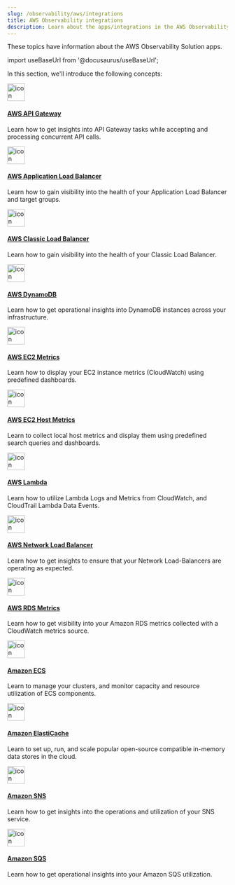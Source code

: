 ```yaml
---
slug: /observability/aws/integrations
title: AWS Observability integrations
description: Learn about the apps/integrations in the AWS Observability Solution.
---
```


These topics have information about the AWS Observability Solution apps.

import useBaseUrl from '@docusaurus/useBaseUrl';

In this section, we'll introduce the following concepts:

<div className="box-wrapper" >
<div className="box smallbox card">
  <div className="container">
  <a href="/docs/observability/aws/integrations/aws-api-gateway"><img src={useBaseUrl('img/integrations/amazon-aws/AWS_API_Gateway.png')} alt="icon" width="40"/><h4>AWS API Gateway</h4></a>
  <p>Learn how to get insights into API Gateway tasks while accepting and processing concurrent API calls.</p>
  </div>
</div>
<div className="box smallbox card">
  <div className="container">
  <a href="/docs/observability/aws/integrations/aws-application-load-balancer"><img src={useBaseUrl('img/integrations/amazon-aws/alb.png')} alt="icon" width="40"/><h4>AWS Application Load Balancer</h4></a>
  <p>Learn how to gain visibility into the health of your Application Load Balancer and target groups.</p>
  </div>
</div>
<div className="box smallbox card">
  <div className="container">
  <a href="/docs/observability/aws/integrations/aws-classic-load-balancer"><img src={useBaseUrl('img/integrations/amazon-aws/elb-classic.png')} alt="icon" width="40"/><h4>AWS Classic Load Balancer</h4></a>
  <p>Learn how to gain visibility into the health of your Classic Load Balancer.</p>
  </div>
</div>
<div className="box smallbox card">
  <div className="container">
  <a href="/docs/observability/aws/integrations/aws-dynamodb"><img src={useBaseUrl('img/integrations/amazon-aws/dynamodb.png')} alt="icon" width="40"/><h4>AWS DynamoDB</h4></a>
  <p>Learn how to get operational insights into DynamoDB instances across your infrastructure.</p>
  </div>
</div>
<div className="box smallbox card">
  <div className="container">
  <a href="/docs/observability/aws/integrations/aws-ec2-metrics"><img src={useBaseUrl('img/integrations/amazon-aws/AWS_EC2_CW_Metrics.png')} alt="icon" width="40"/><h4>AWS EC2 Metrics</h4></a>
  <p>Learn how to display your EC2 instance metrics (CloudWatch) using predefined dashboards.</p>
  </div>
</div>
<div className="box smallbox card">
  <div className="container">
  <a href="/docs/observability/aws/integrations/aws-ec2-host-metrics"><img src={useBaseUrl('img/integrations/amazon-aws/AWS_EC2_CW_Metrics.png')} alt="icon" width="40"/><h4>AWS EC2 Host Metrics</h4></a>
  <p>Learn to collect local host metrics and display them using predefined search queries and dashboards.</p>
  </div>
</div>
<div className="box smallbox card">
  <div className="container">
  <a href="/docs/observability/aws/integrations/aws-lambda"><img src={useBaseUrl('img/integrations/amazon-aws/lambda.png')} alt="icon" width="40"/><h4>AWS Lambda</h4></a>
  <p>Learn how to utilize Lambda Logs and Metrics from CloudWatch, and CloudTrail Lambda Data Events.</p>
  </div>
</div>
<div className="box smallbox card">
  <div className="container">
  <a href="/docs/observability/aws/integrations/aws-network-load-balancer"><img src={useBaseUrl('img/integrations/amazon-aws/elb-app.png')} alt="icon" width="40"/><h4>AWS Network Load Balancer</h4></a>
  <p>Learn how to get insights to ensure that your Network Load-Balancers are operating as expected.</p>
  </div>
</div>
<div className="box smallbox card">
  <div className="container">
  <a href="/docs/observability/aws/integrations/aws-rds-metrics"><img src={useBaseUrl('img/integrations/amazon-aws/rds.png')} alt="icon" width="40"/><h4>AWS RDS Metrics</h4></a>
  <p>Learn how to get visibility into your Amazon RDS metrics collected with a CloudWatch metrics source.</p>
  </div>
</div>
<div className="box smallbox card">
  <div className="container">
  <a href="/docs/observability/aws/integrations/amazon-ecs"><img src={useBaseUrl('img/integrations/amazon-aws/ecs.png')} alt="icon" width="40"/><h4>Amazon ECS</h4></a>
  <p>Learn to manage your clusters, and monitor capacity and resource utilization of ECS components.</p>
  </div>
</div>
<div className="box smallbox card">
  <div className="container">
  <a href="/docs/observability/aws/integrations/amazon-elasticache"><img src={useBaseUrl('img/integrations/amazon-aws/elasticache.png')} alt="icon" width="40"/><h4>Amazon ElastiCache</h4></a>
  <p>Learn to set up, run, and scale popular open-source compatible in-memory data stores in the cloud.</p>
  </div>
</div>
<div className="box smallbox card">
  <div className="container">
  <a href="/docs/observability/aws/integrations/amazon-sns"><img src={useBaseUrl('img/integrations/amazon-aws/sns.png')} alt="icon" width="40"/><h4>Amazon SNS</h4></a>
  <p>Learn how to get insights into the operations and utilization of your SNS service.</p>
  </div>
</div>
<div className="box smallbox card">
  <div className="container">
  <a href="/docs/observability/aws/integrations/amazon-sqs"><img src={useBaseUrl('img/integrations/amazon-aws/sqs.png')} alt="icon" width="40"/><h4>Amazon SQS</h4></a>
  <p>Learn how to get operational insights into your Amazon SQS utilization.</p>
  </div>
</div>
</div>
